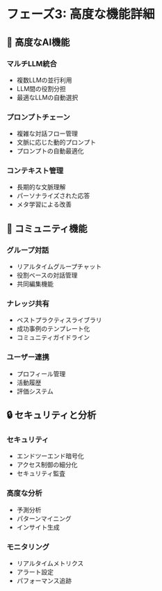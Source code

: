 # フェーズ3: 高度な機能詳細

## 🤖 高度なAI機能

### マルチLLM統合
- 複数LLMの並行利用
- LLM間の役割分担
- 最適なLLMの自動選択

### プロンプトチェーン
- 複雑な対話フロー管理
- 文脈に応じた動的プロンプト
- プロンプトの自動最適化

### コンテキスト管理
- 長期的な文脈理解
- パーソナライズされた応答
- メタ学習による改善

## 👥 コミュニティ機能

### グループ対話
- リアルタイムグループチャット
- 役割ベースの対話管理
- 共同編集機能

### ナレッジ共有
- ベストプラクティスライブラリ
- 成功事例のテンプレート化
- コミュニティガイドライン

### ユーザー連携
- プロフィール管理
- 活動履歴
- 評価システム

## 🔒 セキュリティと分析

### セキュリティ
- エンドツーエンド暗号化
- アクセス制御の細分化
- セキュリティ監査

### 高度な分析
- 予測分析
- パターンマイニング
- インサイト生成

### モニタリング
- リアルタイムメトリクス
- アラート設定
- パフォーマンス追跡 
